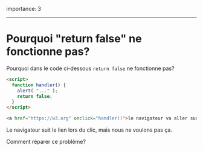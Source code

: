 importance: 3

---

# Pourquoi "return false" ne fonctionne pas?

Pourquoi dans le code ci-dessous `return false` ne fonctionne pas?

```html autorun run
<script>
  function handler() {
    alert( "..." );
    return false;
  }
</script>

<a href="https://w3.org" onclick="handler()">le navigateur va aller sur w3.org</a>
```

Le navigateur suit le lien lors du clic, mais nous ne voulons pas ça.

Comment réparer ce problème?
